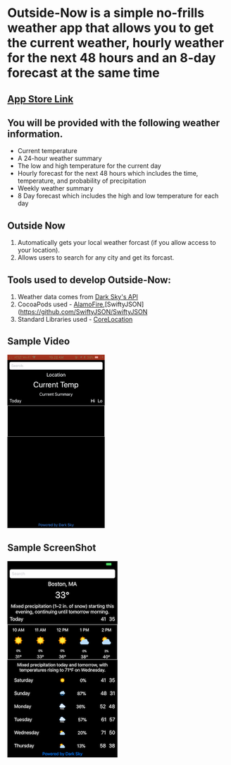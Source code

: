 # Outside-Now is a simple no-frills weather app that allows you to get the current weather, hourly weather for the next 48 hours and an 8-day forecast at the same time

## [App Store Link](https://itunes.apple.com/us/app/outsidenow/id1329825045?mt=8)


## You will be provided with the following weather information.
- Current temperature
- A 24-hour weather summary
- The low and high temperature for the current day
- Hourly forecast for the next 48 hours which includes the time, temperature, and probability of precipitation
- Weekly weather summary
- 8 Day forecast which includes the high and low temperature for each day

## Outside Now 
  1. Automatically gets your local weather forcast (if you allow access to your location).
  2. Allows users to search for any city and get its forcast.

## Tools used to develop Outside-Now:
  1. Weather data comes from [Dark Sky's API](https://darksky.net/dev)
  2. CocoaPods used - [AlamoFire](https://github.com/Alamofire/Alamofire),[SwiftyJSON](https://github.com/SwiftyJSON/SwiftyJSON
  3. Standard Libraries used - [CoreLocation](https://developer.apple.com/documentation/corelocation)


## Sample Video

![Alt Text](https://github.com/dtroupe18/Outside-Now/blob/master/Samples/DemoVideo.gif)

## Sample ScreenShot

![Alt Text](https://github.com/dtroupe18/Outside-Now/blob/master/Samples/ScreenShot.PNG)

